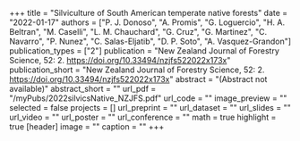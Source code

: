 +++
title = "Silviculture of South American temperate native forests"
date = "2022-01-17"
authors = ["P. J. Donoso", "A. Promis", "G. Loguercio", "H. A. Beltran", "M. Caselli", "L. M. Chauchard", "G. Cruz", "G. Martinez", "C. Navarro", "P. Nunez", "C. Salas-Eljatib", "D. P. Soto", "A. Vasquez-Grandon"]
publication_types = ["2"]
publication = "New Zealand Journal of Forestry Science, 52: 2. https://doi.org/10.33494/nzjfs522022x173x"
publication_short = "New Zealand Journal of Forestry Science, 52: 2. https://doi.org/10.33494/nzjfs522022x173x"
abstract = "(Abstract not available)"
abstract_short = ""
url_pdf = "/myPubs/2022silvicsNative_NZJFS.pdf"
url_code = ""
image_preview = ""
selected = false
projects = []
url_preprint = ""
url_dataset = ""
url_slides = ""
url_video = ""
url_poster = ""
url_conference = ""
math = true
highlight = true
[header]
image = ""
caption = ""
+++
